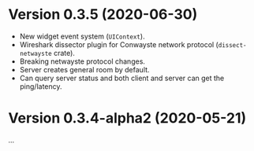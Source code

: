 # Version 0.3.5 (2020-06-30)

- New widget event system (`UIContext`).
- Wireshark dissector plugin for Conwayste network protocol (`dissect-netwayste` crate).
- Breaking netwayste protocol changes.
- Server creates general room by default.
- Can query server status and both client and server can get the ping/latency.

# Version 0.3.4-alpha2 (2020-05-21)

...

